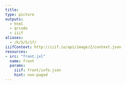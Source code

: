 ```yaml
---
title:
type: picture
outputs:
  - html
  - qrcode
  - iiif
aliases:
  - /k/5/5/1f/
iiifContext: http://iiif.io/api/image/2/context.json
resources:
- src: "front.jxl"
  name: front
  params:
    iiif: front/info.json
    hint: non-paged
---
```

